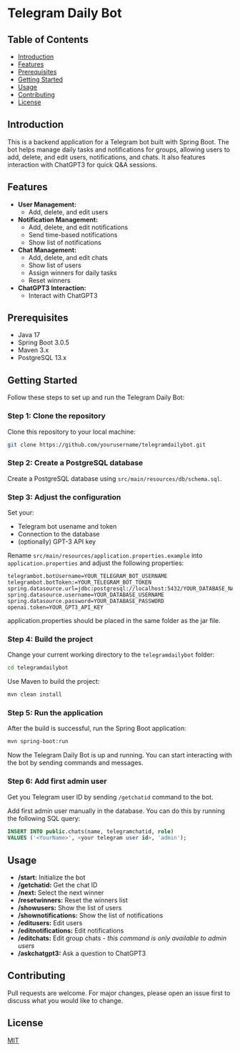 # Telegram Daily Bot

## Table of Contents

- [Introduction](#introduction)
- [Features](#features)
- [Prerequisites](#prerequisites)
- [Getting Started](#getting-started)
- [Usage](#usage)
- [Contributing](#contributing)
- [License](#license)

## Introduction

This is a backend application for a Telegram bot built with Spring Boot. The bot helps manage daily tasks and notifications for groups, allowing users to add, delete, and edit users, notifications, and chats. It also features interaction with ChatGPT3 for quick Q&A sessions.

## Features

- **User Management:**
    - Add, delete, and edit users
- **Notification Management:**
    - Add, delete, and edit notifications
    - Send time-based notifications
    - Show list of notifications
- **Chat Management:**
    - Add, delete, and edit chats
    - Show list of users
    - Assign winners for daily tasks
    - Reset winners
- **ChatGPT3 Interaction:**
    - Interact with ChatGPT3

## Prerequisites

- Java 17
- Spring Boot 3.0.5
- Maven 3.x
- PostgreSQL 13.x

## Getting Started

Follow these steps to set up and run the Telegram Daily Bot:

### Step 1: Clone the repository

Clone this repository to your local machine:

```bash
git clone https://github.com/yourusername/telegramdailybot.git
```
### Step 2: Create a PostgreSQL database

Create a PostgreSQL database using `src/main/resources/db/schema.sql`.

### Step 3: Adjust the configuration
Set your:
- Telegram bot usename and token
- Connection to the database
- (optionally) GPT-3 API key

Rename `src/main/resources/application.properties.example` into `application.properties` and adjust the following properties:

```nano
telegrambot.botUsername=YOUR_TELEGRAM_BOT_USERNAME
telegrambot.botToken:=YOUR_TELEGRAM_BOT_TOKEN
spring.datasource.url=jdbc:postgresql://localhost:5432/YOUR_DATABASE_NAME
spring.datasource.username=YOUR_DATABASE_USERNAME
spring.datasource.password=YOUR_DATABASE_PASSWORD
openai.token=YOUR_GPT3_API_KEY
```
application.properties should be placed in the same folder as the jar file.

### Step 4: Build the project

Change your current working directory to the `telegramdailybot` folder:

```bash
cd telegramdailybot
```

Use Maven to build the project:

```bash
mvn clean install
```

### Step 5: Run the application

After the build is successful, run the Spring Boot application:

```bash
mvn spring-boot:run
```
Now the Telegram Daily Bot is up and running. You can start interacting with the bot by sending commands and messages.

### Step 6: Add first admin user

Get you Telegram user ID by sending `/getchatid` command to the bot.

Add first admin user manually in the database. You can do this by running the following SQL query:

```sql
INSERT INTO public.chats(name, telegramchatid, role)
VALUES ('<YourName>', <your telegram user id>, 'admin');
```

## Usage

- **/start:** Initialize the bot
- **/getchatid:** Get the chat ID
- **/next:** Select the next winner
- **/resetwinners:** Reset the winners list
- **/showusers:** Show the list of users
- **/shownotifications:** Show the list of notifications
- **/editusers:** Edit users
- **/editnotifications:** Edit notifications
- **/editchats:** Edit group chats - *this command is only available to admin users*
- **/askchatgpt3:** Ask a question to ChatGPT3

## Contributing

Pull requests are welcome. For major changes, please open an issue first to discuss what you would like to change.

## License

[MIT](https://opensource.org/licenses/MIT)
